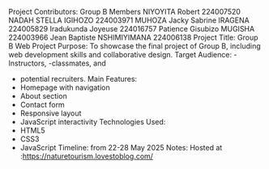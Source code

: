 Project Contributors:
Group B Members
NIYOYITA Robert      224007520
 NADAH STELLA IGIHOZO       224003971
 MUHOZA Jacky Sabrine IRAGENA    224005829
Iradukunda Joyeuse               224016757
Patience Gisubizo MUGISHA        224003966
Jean Baptiste NSHIMIYIMANA      224006138
Project Title: Group B Web Project
Purpose:
To showcase the final project of Group B, including web development skills and collaborative
design.
Target Audience:
-Instructors,
-classmates, and
- potential recruiters.
Main Features:
- Homepage with navigation
- About section
- Contact form
- Responsive layout
- JavaScript interactivity
Technologies Used:
- HTML5
- CSS3
- JavaScript
Timeline:
from 22-28 May 2025
Notes: Hosted at :https://naturetourism.lovestoblog.com/
